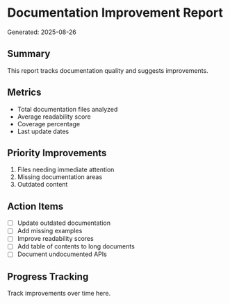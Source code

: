 # Documentation Improvement Report

Generated: 2025-08-26

## Summary

This report tracks documentation quality and suggests improvements.

## Metrics

- Total documentation files analyzed
- Average readability score
- Coverage percentage
- Last update dates

## Priority Improvements

1. Files needing immediate attention
2. Missing documentation areas
3. Outdated content

## Action Items

- [ ] Update outdated documentation
- [ ] Add missing examples
- [ ] Improve readability scores
- [ ] Add table of contents to long documents
- [ ] Document undocumented APIs

## Progress Tracking

Track improvements over time here.
